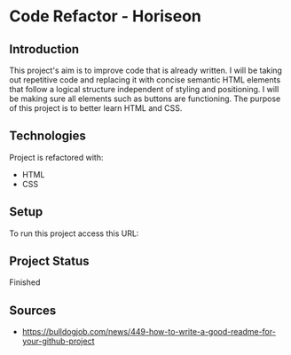 # Code Refactor - Horiseon

## Introduction
This project's aim is to improve code that is already written. I will be taking out repetitive code and replacing it with concise semantic HTML elements that follow a logical structure independent of styling and positioning. I will be making sure all elements such as buttons are functioning. The purpose of this project is to better learn HTML and CSS.

## Technologies
Project is refactored with:
* HTML
* CSS

## Setup
To run this project access this URL:

## Project Status 
Finished

## Sources
* https://bulldogjob.com/news/449-how-to-write-a-good-readme-for-your-github-project

